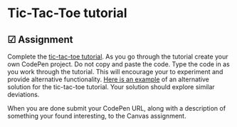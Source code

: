 # Tic-Tac-Toe tutorial

## ☑ Assignment

Complete the [tic-tac-toe tutorial](https://reactjs.org/tutorial/tutorial.html). As you go through the tutorial create your own CodePen project. Do not copy and paste the code. Type the code in as you work through the tutorial. This will encourage your to experiment and provide alternative functionality. [Here is an example](https://codepen.io/leesjensen/pen/MWXOzbQ) of an alternative solution for the tic-tac-toe tutorial. Your solution should explore similar deviations.

When you are done submit your CodePen URL, along with a description of something your found interesting, to the Canvas assignment.

